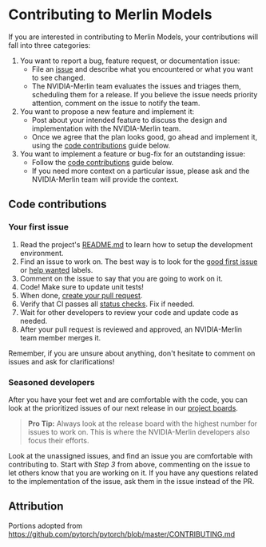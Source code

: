# Contributing to Merlin Models

If you are interested in contributing to Merlin Models, your contributions will fall
into three categories:

1. You want to report a bug, feature request, or documentation issue:
   - File an [issue](https://github.com/NVIDIA-Merlin/models/issues/new/choose)
     and describe what you encountered or what you want to see changed.
   - The NVIDIA-Merlin team evaluates the issues and triages them, scheduling
     them for a release. If you believe the issue needs priority attention,
     comment on the issue to notify the team.
2. You want to propose a new feature and implement it:
   - Post about your intended feature to discuss the design and
     implementation with the NVIDIA-Merlin team.
   - Once we agree that the plan looks good, go ahead and implement it, using
     the [code contributions](#code-contributions) guide below.
3. You want to implement a feature or bug-fix for an outstanding issue:
   - Follow the [code contributions](#code-contributions) guide below.
   - If you need more context on a particular issue, please ask and the
     NVIDIA-Merlin team will provide the context.

## Code contributions

### Your first issue

1. Read the project's [README.md](https://github.com/NVIDIA-Merlin/models/blob/main/README.md)
   to learn how to setup the development environment.
2. Find an issue to work on. The best way is to look for the [good first issue](https://github.com/NVIDIA-Merlin/models/issues?q=is%3Aissue+is%3Aopen+label%3A%22good+first+issue%22)
   or [help wanted](https://github.com/NVIDIA-Merlin/models/issues?q=is%3Aissue+is%3Aopen+label%3A%22help+wanted%22) labels.
3. Comment on the issue to say that you are going to work on it.
4. Code! Make sure to update unit tests!
5. When done, [create your pull request](https://github.com/NVIDIA-Merlin/models/compare).
6. Verify that CI passes all [status checks](https://help.github.com/articles/about-status-checks/). Fix if needed.
7. Wait for other developers to review your code and update code as needed.
8. After your pull request is reviewed and approved, an NVIDIA-Merlin team member merges it.

Remember, if you are unsure about anything, don't hesitate to comment on issues
and ask for clarifications!

### Seasoned developers

After you have your feet wet and are comfortable with the code, you
can look at the prioritized issues of our next release in our [project boards](https://github.com/NVIDIA-Merlin/models/projects).

> **Pro Tip:** Always look at the release board with the highest number for
> issues to work on. This is where the NVIDIA-Merlin developers also focus their efforts.

Look at the unassigned issues, and find an issue you are comfortable with
contributing to. Start with _Step 3_ from above, commenting on the issue to let
others know that you are working on it. If you have any questions related to the
implementation of the issue, ask them in the issue instead of the PR.

## Attribution

Portions adopted from https://github.com/pytorch/pytorch/blob/master/CONTRIBUTING.md

